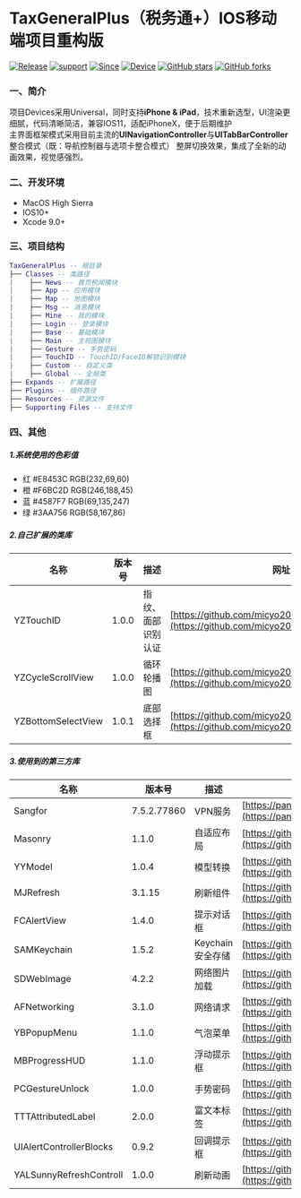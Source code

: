 # TaxGeneralPlus（税务通+）IOS移动端项目重构版

[![Release](https://img.shields.io/badge/release-2.0.0-brightgreen.svg)](https://github.com/micyo202/TaxGeneralPlus)
[![support](https://img.shields.io/badge/support-ios10+-yellow.svg)](https://github.com/micyo202/TaxGeneralPlus)
[![Since](https://img.shields.io/badge/since-2017-blue.svg)](https://github.com/micyo202/TaxGeneralPlus)
[![Device](https://img.shields.io/badge/device-iPhone&iPad-red.svg)](https://github.com/micyo202/TaxGeneralPlus)
[![GitHub stars](https://img.shields.io/github/stars/micyo202/TaxGeneralPlus.svg?style=social&label=Stars)](https://github.com/micyo202/TaxGeneralPlus)
[![GitHub forks](https://img.shields.io/github/forks/micyo202/TaxGeneralPlus.svg?style=social&label=Fork)](https://github.com/micyo202/TaxGeneralPlus)

### 一、简介

项目Devices采用Universal，同时支持**iPhone & iPad**，技术重新选型，UI渲染更细腻，代码清晰简洁，兼容IOS11，适配iPhoneX，便于后期维护<br>
主界面框架模式采用目前主流的**UINavigationController**与**UITabBarController**整合模式（既：导航控制器与选项卡整合模式）
整屏切换效果，集成了全新的动画效果，视觉感强烈。

### 二、开发环境

* MacOS High Sierra
* IOS10+
* Xcode 9.0+

### 三、项目结构

```lua
TaxGeneralPlus -- 根目录
├── Classes -- 类路径
|    ├── News -- 首页税闻模块
|    ├── App -- 应用模块
|    ├── Map -- 地图模块
|    ├── Msg -- 消息模块
|    ├── Mine -- 我的模块
|    ├── Login -- 登录模块
|    ├── Base -- 基础模块
|    ├── Main -- 主视图模块
|    ├── Gesture -- 手势密码
|    ├── TouchID -- TouchID/FaceID解锁识别模块
|    ├── Custom -- 自定义类
|    ├── Global -- 全局类
├── Expands -- 扩展路径
├── Plugins -- 插件路径
├── Resources -- 资源文件
├── Supporting Files -- 支持文件
```
### 四、其他
##### 1.系统使用的色彩值
* 红 #E8453C RGB(232,69,60)
* 橙 #F6BC2D RGB(246,188,45)
* 蓝 #4587F7 RGB(69,135,247)
* 绿 #3AA756 RGB(58,167,86)

##### 2.自己扩展的类库

名称 | 版本号 | 描述 | 网址
--- | --- | --- | ---
YZTouchID | 1.0.0 | 指纹、面部识别认证 | [https://github.com/micyo202/YZAuthID](https://github.com/micyo202/YZAuthID)
YZCycleScrollView | 1.0.0 | 循环轮播图 | [https://github.com/micyo202/YZCycleScrollView](https://github.com/micyo202/YZCycleScrollView)
YZBottomSelectView | 1.0.1 | 底部选择框 | [https://github.com/micyo202/YZBottomSelectView](https://github.com/micyo202/YZBottomSelectView)

##### 3.使用到的第三方库

名称 | 版本号 | 描述 | 网址
--- | --- | --- | ---
Sangfor | 7.5.2.77860 | VPN服务 | [https://pan.baidu.com/s/1i4OvN1b](https://pan.baidu.com/s/1i4OvN1b)
Masonry | 1.1.0 | 自适应布局 | [https://github.com/SnapKit/Masonry](https://github.com/SnapKit/Masonry)
YYModel | 1.0.4 | 模型转换 | [https://github.com/ibireme/YYModel](https://github.com/ibireme/YYModel)
MJRefresh | 3.1.15 | 刷新组件 | [https://github.com/CoderMJLee/MJRefresh](https://github.com/CoderMJLee/MJRefresh)
FCAlertView | 1.4.0 | 提示对话框 | [https://github.com/nimati/FCAlertView](https://github.com/nimati/FCAlertView)
SAMKeychain | 1.5.2 | Keychain安全存储 | [https://github.com/soffes/SAMKeychain](https://github.com/soffes/SAMKeychain)
SDWebImage | 4.2.2 | 网络图片加载 | [https://github.com/rs/SDWebImage](https://github.com/rs/SDWebImage)
AFNetworking | 3.1.0 | 网络请求 | [https://github.com/AFNetworking/AFNetworking](https://github.com/AFNetworking/AFNetworking)
YBPopupMenu | 1.1.0 | 气泡菜单 | [https://github.com/lyb5834/YBPopupMenu](https://github.com/lyb5834/YBPopupMenu)
MBProgressHUD | 1.1.0 | 浮动提示框 | [https://github.com/jdg/MBProgressHUD](https://github.com/jdg/MBProgressHUD)
PCGestureUnlock | 1.0.0 | 手势密码 | [https://github.com/iosdeveloperpanc/PCGestureUnlock](https://github.com/iosdeveloperpanc/PCGestureUnlock)
TTTAttributedLabel | 2.0.0 | 富文本标签 | [https://github.com/TTTAttributedLabel/TTTAttributedLabel](https://github.com/TTTAttributedLabel/TTTAttributedLabel)
UIAlertControllerBlocks | 0.9.2 | 回调提示框 | [https://github.com/ryanmaxwell/UIAlertController-Blocks](https://github.com/ryanmaxwell/UIAlertController-Blocks)
YALSunnyRefreshControll | 1.0.0 | 刷新动画 | [https://github.com/Yalantis/Pull-to-Refresh.Rentals-iOS](https://github.com/Yalantis/Pull-to-Refresh.Rentals-iOS)